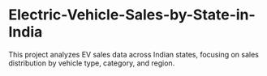 # Electric-Vehicle-Sales-by-State-in-India
This project analyzes EV sales data across Indian states, focusing on sales distribution by vehicle type, category, and region.  
